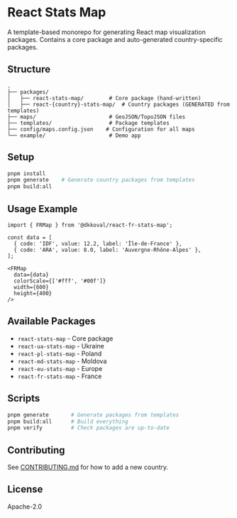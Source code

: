 # React Stats Map

A template-based monorepo for generating React map visualization packages. Contains a core package and auto-generated country-specific packages.

## Structure

```
.
├── packages/
│   ├── react-stats-map/        # Core package (hand-written)
│   ├── react-{country}-stats-map/  # Country packages (GENERATED from templates)
├── maps/                       # GeoJSON/TopoJSON files
├── templates/                  # Package templates
├── config/maps.config.json    # Configuration for all maps
└── example/                    # Demo app
```

## Setup

```bash
pnpm install
pnpm generate    # Generate country packages from templates
pnpm build:all
```

## Usage Example

```tsx
import { FRMap } from '@dkkoval/react-fr-stats-map';

const data = [
  { code: 'IDF', value: 12.2, label: 'Île-de-France' },
  { code: 'ARA', value: 8.0, label: 'Auvergne-Rhône-Alpes' },
];

<FRMap
  data={data}
  colorScale={['#fff', '#00f']}
  width={600}
  height={400}
/>
```

## Available Packages

- `react-stats-map` - Core package
- `react-ua-stats-map` - Ukraine
- `react-pl-stats-map` - Poland
- `react-md-stats-map` - Moldova
- `react-eu-stats-map` - Europe
- `react-fr-stats-map` - France

## Scripts

```bash
pnpm generate       # Generate packages from templates
pnpm build:all      # Build everything
pnpm verify         # Check packages are up-to-date
```

## Contributing

See [CONTRIBUTING.md](./CONTRIBUTING.md) for how to add a new country.

## License

Apache-2.0
